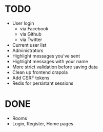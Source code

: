 # TODO

* User login
	- via Facebook
	- via Github
	- via Twitter
* Current user list
* Administrators
* Highlight messages you've sent
* Highlight messages with your name
* More strict validation before saving data
* Clean up frontend crapola
* Add CSRF tokens
* Redis for persistant sessions

# DONE

* Rooms
* Login, Register, Home pages
